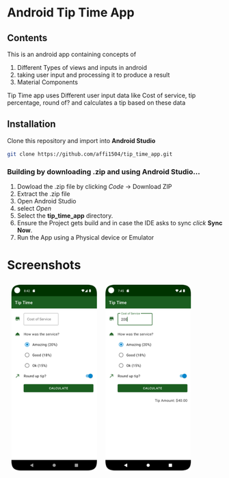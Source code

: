 # Android Tip Time App
<h2>Contents</h2>

This is an android app containing concepts of
1. Different Types of views and inputs in android
1. taking user input and processing it to produce a result
1. Material Components

Tip Time app uses Different user input data like Cost of service, tip percentage, round of? and calculates a tip based on these data


## Installation
Clone this repository and import into **Android Studio**
```bash
git clone https://github.com/affi1504/tip_time_app.git
```

<h3>Building by downloading .zip and using Android Studio...</h3>

1. Dowload the .zip file by clicking *Code* -> Download ZIP
1. Extract the .zip file
1. Open Android Studio
1. select *Open*
1. Select the **tip_time_app** directory.
1. Ensure the Project gets build and in case the IDE asks to sync *click* **Sync Now**.
1. Run the App using a Physical device or Emulator

# Screenshots
[<img src="screenshots/Screenshot_1.png" align="left"
width="200" hspace="10" vspace="10">](screenshots/Screenshot_1.png)
[<img src="screenshots/Screenshot_2.png" align="left"
width="200" hspace="10" vspace="10">](screenshots/Screenshot_1.png)
